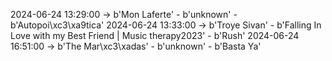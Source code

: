 2024-06-24 13:29:00 -> b'Mon Laferte' - b'unknown' - b'Autopoi\xc3\xa9tica'
2024-06-24 13:33:00 -> b'Troye Sivan' - b'Falling In Love with my Best Friend | Music therapy2023' - b'Rush'
2024-06-24 16:51:00 -> b'The Mar\xc3\xadas' - b'unknown' - b'Basta Ya'
